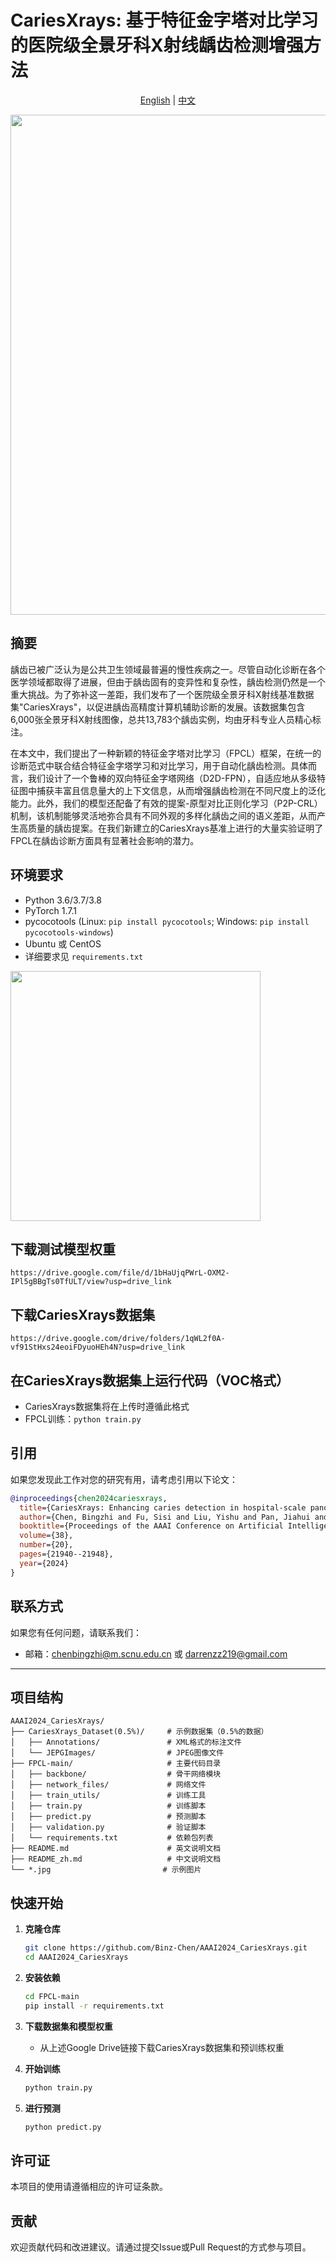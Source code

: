 # CariesXrays: 基于特征金字塔对比学习的医院级全景牙科X射线龋齿检测增强方法

<!-- 语言选择器 -->
<p align="center">
  <a href="README.md">English</a> | 
  <a href="README_zh.md">中文</a>
</p>

<img src="./FPCL_main.jpg" width="800">

## 摘要

龋齿已被广泛认为是公共卫生领域最普遍的慢性疾病之一。尽管自动化诊断在各个医学领域都取得了进展，但由于龋齿固有的变异性和复杂性，龋齿检测仍然是一个重大挑战。为了弥补这一差距，我们发布了一个医院级全景牙科X射线基准数据集"CariesXrays"，以促进龋齿高精度计算机辅助诊断的发展。该数据集包含6,000张全景牙科X射线图像，总共13,783个龋齿实例，均由牙科专业人员精心标注。

在本文中，我们提出了一种新颖的特征金字塔对比学习（FPCL）框架，在统一的诊断范式中联合结合特征金字塔学习和对比学习，用于自动化龋齿检测。具体而言，我们设计了一个鲁棒的双向特征金字塔网络（D2D-FPN），自适应地从多级特征图中捕获丰富且信息量大的上下文信息，从而增强龋齿检测在不同尺度上的泛化能力。此外，我们的模型还配备了有效的提案-原型对比正则化学习（P2P-CRL）机制，该机制能够灵活地弥合具有不同外观的多样化龋齿之间的语义差距，从而产生高质量的龋齿提案。在我们新建立的CariesXrays基准上进行的大量实验证明了FPCL在龋齿诊断方面具有显著社会影响的潜力。

## 环境要求

* Python 3.6/3.7/3.8
* PyTorch 1.7.1
* pycocotools (Linux: `pip install pycocotools`; Windows: `pip install pycocotools-windows`)
* Ubuntu 或 CentOS
* 详细要求见 `requirements.txt`

<img src="./FPCL_subFig.jpg" width="400">

## 下载测试模型权重

```
https://drive.google.com/file/d/1bHaUjqPWrL-OXM2-IPl5gBBgTs0TfULT/view?usp=drive_link
```

## 下载CariesXrays数据集

```
https://drive.google.com/drive/folders/1qWL2f0A-vf91StHxs24eoiFDyuoHEh4N?usp=drive_link
```

## 在CariesXrays数据集上运行代码（VOC格式）

* CariesXrays数据集将在上传时遵循此格式
* FPCL训练：`python train.py`

## 引用

如果您发现此工作对您的研究有用，请考虑引用以下论文：

```bibtex
@inproceedings{chen2024cariesxrays,
  title={CariesXrays: Enhancing caries detection in hospital-scale panoramic dental X-rays via feature pyramid contrastive learning},
  author={Chen, Bingzhi and Fu, Sisi and Liu, Yishu and Pan, Jiahui and Lu, Guangming and Zhang, Zheng},
  booktitle={Proceedings of the AAAI Conference on Artificial Intelligence},
  volume={38},
  number={20},
  pages={21940--21948},
  year={2024}
}
```

## 联系方式

如果您有任何问题，请联系我们：
- 邮箱：chenbingzhi@m.scnu.edu.cn 或 darrenzz219@gmail.com

---

## 项目结构

```
AAAI2024_CariesXrays/
├── CariesXrays_Dataset(0.5%)/     # 示例数据集（0.5%的数据）
│   ├── Annotations/               # XML格式的标注文件
│   └── JEPGImages/                # JPEG图像文件
├── FPCL-main/                     # 主要代码目录
│   ├── backbone/                  # 骨干网络模块
│   ├── network_files/             # 网络文件
│   ├── train_utils/               # 训练工具
│   ├── train.py                   # 训练脚本
│   ├── predict.py                 # 预测脚本
│   ├── validation.py              # 验证脚本
│   └── requirements.txt           # 依赖包列表
├── README.md                      # 英文说明文档
├── README_zh.md                   # 中文说明文档
└── *.jpg                         # 示例图片
```

## 快速开始

1. **克隆仓库**
   ```bash
   git clone https://github.com/Binz-Chen/AAAI2024_CariesXrays.git
   cd AAAI2024_CariesXrays
   ```

2. **安装依赖**
   ```bash
   cd FPCL-main
   pip install -r requirements.txt
   ```

3. **下载数据集和模型权重**
   - 从上述Google Drive链接下载CariesXrays数据集和预训练权重

4. **开始训练**
   ```bash
   python train.py
   ```

5. **进行预测**
   ```bash
   python predict.py
   ```

## 许可证

本项目的使用请遵循相应的许可证条款。

## 贡献

欢迎贡献代码和改进建议。请通过提交Issue或Pull Request的方式参与项目。
